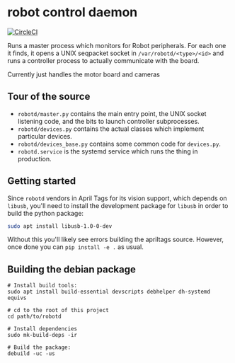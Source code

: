 robot control daemon
====================

[![CircleCI](https://circleci.com/gh/sourcebots/robotd.svg?style=shield&circle-token=63991c2f96a88688d4fda754b0f343d1d9882907)](https://circleci.com/gh/sourcebots/robotd)

Runs a master process which monitors for Robot peripherals. For each one it
finds, it opens a UNIX seqpacket socket in `/var/robotd/<type>/<id>` and runs
a controller process to actually communicate with the board.

Currently just handles the motor board and cameras

Tour of the source
------------------

* `robotd/master.py` contains the main entry point, the UNIX socket listening
  code, and the bits to launch controller subprocesses.
* `robotd/devices.py` contains the actual classes which implement particular
  devices.
* `robotd/devices_base.py` contains some common code for `devices.py`.
* `robotd.service` is the systemd service which runs the thing in production.

Getting started
---------------

Since `robotd` vendors in April Tags for its vision support, which depends on
`libusb`, you'll need to install the development package for `libusb` in order
to build the python package:

``` bash
sudo apt install libusb-1.0-0-dev
```

Without this you'll likely see errors building the apriltags source. However,
once done you can `pip install -e .` as usual.

Building the debian package
---------------------------

```
# Install build tools:
sudo apt install build-essential devscripts debhelper dh-systemd equivs

# cd to the root of this project
cd path/to/robotd

# Install dependencies
sudo mk-build-deps -ir

# Build the package:
debuild -uc -us
```
